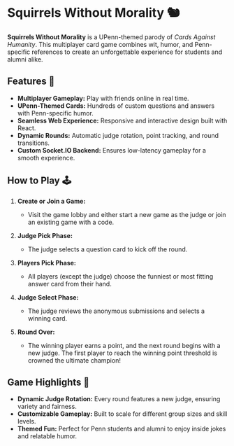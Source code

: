 # Squirrels Without Morality 🐿️

**Squirrels Without Morality** is a UPenn-themed parody of *Cards Against Humanity*. This multiplayer card game combines wit, humor, and Penn-specific references to create an unforgettable experience for students and alumni alike.

## Features 🚀

- **Multiplayer Gameplay:** Play with friends online in real time.
- **UPenn-Themed Cards:** Hundreds of custom questions and answers with Penn-specific humor.
- **Seamless Web Experience:** Responsive and interactive design built with React.
- **Dynamic Rounds:** Automatic judge rotation, point tracking, and round transitions.
- **Custom Socket.IO Backend:** Ensures low-latency gameplay for a smooth experience.

## How to Play 🕹️

1. **Create or Join a Game:**
   - Visit the game lobby and either start a new game as the judge or join an existing game with a code.

2. **Judge Pick Phase:**
   - The judge selects a question card to kick off the round.

3. **Players Pick Phase:**
   - All players (except the judge) choose the funniest or most fitting answer card from their hand.

4. **Judge Select Phase:**
   - The judge reviews the anonymous submissions and selects a winning card.

5. **Round Over:**
   - The winning player earns a point, and the next round begins with a new judge. The first player to reach the winning point threshold is crowned the ultimate champion!

## Game Highlights 🎉

- **Dynamic Judge Rotation:** Every round features a new judge, ensuring variety and fairness.
- **Customizable Gameplay:** Built to scale for different group sizes and skill levels.
- **Themed Fun:** Perfect for Penn students and alumni to enjoy inside jokes and relatable humor.
